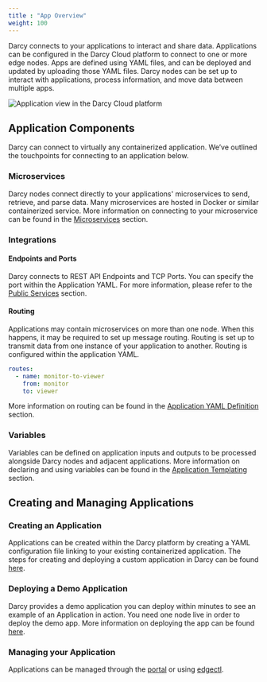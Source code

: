 ```yaml
---
title : "App Overview"
weight: 100
---
```


Darcy connects to your applications to interact and share data. Applications can be configured in
the Darcy Cloud platform to connect to one or more edge nodes. Apps are defined using YAML files,
and can be deployed and updated by uploading those YAML files. Darcy nodes can be set up to interact
with applications, process information, and move data between multiple apps.

![Application view in the Darcy Cloud platform](</images/image (12).png>)

## Application Components

Darcy can connect to virtually any containerized application. We’ve outlined the touchpoints for
connecting to an application below.

### Microservices

Darcy nodes connect directly to your applications' microservices to send, retrieve, and parse data.
Many microservices are hosted in Docker or similar containerized service. More information on
connecting to your microservice can be found in the [Microservices](./#microservices) section.

### Integrations

#### Endpoints and Ports

Darcy connects to REST API Endpoints and TCP Ports. You can specify the port within the Application
YAML. For more information, please refer to the [Public Services](public-services.md) section.

#### Routing

Applications may contain microservices on more than one node. When this happens, it may be required
to set up message routing. Routing is set up to transmit data from one instance of your application
to another. Routing is configured within the application YAML.

```yaml
routes:
  - name: monitor-to-viewer
    from: monitor
    to: viewer
```

More information on routing can be found in
the [Application YAML Definition](app-doc-yaml.md#fields) section.

### Variables

Variables can be defined on application inputs and outputs to be processed alongside Darcy nodes and
adjacent applications. More information on declaring and using variables can be found in
the [Application Templating](app-doc-advanced-templating.md) section.

## Creating and Managing Applications

### Creating an Application

Applications can be created within the Darcy platform by creating a YAML configuration file linking
to your existing containerized application. The steps for creating and deploying a custom
application in Darcy can be found [here](../get-started-ec/deploy-a-custom-application.md).

### Deploying a Demo Application

Darcy provides a demo application you can deploy within minutes to see an example of an Application
in action. You need one node live in order to deploy the demo app. More information on deploying the
app can be found [here](../get-started-ec/heart-rate-application/get-started-deploy-app.md).

### Managing your Application

Applications can be managed through
the [portal](../get-started-ec/heart-rate-application/get-started-deploy-app.md#deploy-a-custom-app-using-the-portal)
or using [edgectl](../get-started-edgectl/#deploy-an-application).
